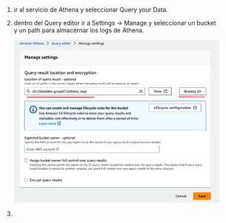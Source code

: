 #

1. ir al servicio de Athena y seleccionar Query your Data.
2. dentro del Query editor ir a Settings -> Manage y seleccionar un bucket y un path para almacernar los logs de Athena.

    ![Descripción de la imagen](/AWS/img/athena001.png)

3. 